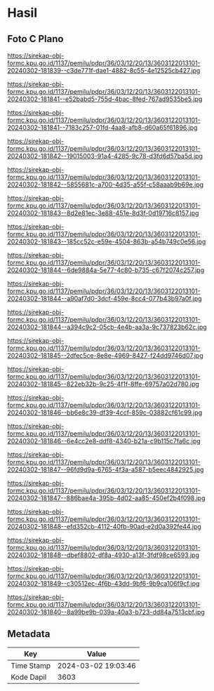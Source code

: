 # Hasil

## Foto C Plano

https://sirekap-obj-formc.kpu.go.id/1137/pemilu/pdpr/36/03/12/20/13/3603122013101-20240302-181839--c3de771f-dae1-4882-8c55-4e12525cb427.jpg

https://sirekap-obj-formc.kpu.go.id/1137/pemilu/pdpr/36/03/12/20/13/3603122013101-20240302-181841--e52babd5-755d-4bac-8fed-767ad9535be5.jpg

https://sirekap-obj-formc.kpu.go.id/1137/pemilu/pdpr/36/03/12/20/13/3603122013101-20240302-181841--7183c257-01fd-4aa8-afb8-d60a65f61896.jpg

https://sirekap-obj-formc.kpu.go.id/1137/pemilu/pdpr/36/03/12/20/13/3603122013101-20240302-181842--19015003-91a4-4285-9c78-d3fd6d57ba5d.jpg

https://sirekap-obj-formc.kpu.go.id/1137/pemilu/pdpr/36/03/12/20/13/3603122013101-20240302-181842--5855681c-a700-4d35-a55f-c58aaab9b69e.jpg

https://sirekap-obj-formc.kpu.go.id/1137/pemilu/pdpr/36/03/12/20/13/3603122013101-20240302-181843--8d2e81ec-3e88-451e-8d3f-0d19716c8157.jpg

https://sirekap-obj-formc.kpu.go.id/1137/pemilu/pdpr/36/03/12/20/13/3603122013101-20240302-181843--185cc52c-e59e-4504-863b-a54b749c0e56.jpg

https://sirekap-obj-formc.kpu.go.id/1137/pemilu/pdpr/36/03/12/20/13/3603122013101-20240302-181844--6de9884a-5e77-4c80-b735-c67f2074c257.jpg

https://sirekap-obj-formc.kpu.go.id/1137/pemilu/pdpr/36/03/12/20/13/3603122013101-20240302-181844--a90af7d0-3dcf-459e-8cc4-077b43b97a0f.jpg

https://sirekap-obj-formc.kpu.go.id/1137/pemilu/pdpr/36/03/12/20/13/3603122013101-20240302-181844--a394c9c2-05cb-4e4b-aa3a-9c737823b62c.jpg

https://sirekap-obj-formc.kpu.go.id/1137/pemilu/pdpr/36/03/12/20/13/3603122013101-20240302-181845--2dfec5ce-8e8e-4969-8427-f24dd9746d07.jpg

https://sirekap-obj-formc.kpu.go.id/1137/pemilu/pdpr/36/03/12/20/13/3603122013101-20240302-181845--822eb32b-9c25-4f1f-8ffe-69757a02d780.jpg

https://sirekap-obj-formc.kpu.go.id/1137/pemilu/pdpr/36/03/12/20/13/3603122013101-20240302-181846--bb6e8c39-df39-4ccf-859c-03882cf61c99.jpg

https://sirekap-obj-formc.kpu.go.id/1137/pemilu/pdpr/36/03/12/20/13/3603122013101-20240302-181846--6e4cc2e8-ddf8-4340-b21a-c9b115c7fa6c.jpg

https://sirekap-obj-formc.kpu.go.id/1137/pemilu/pdpr/36/03/12/20/13/3603122013101-20240302-181847--96fd9d9a-6765-4f3a-a587-b5eec4842925.jpg

https://sirekap-obj-formc.kpu.go.id/1137/pemilu/pdpr/36/03/12/20/13/3603122013101-20240302-181847--886bae4a-395b-4d02-aa85-450ef2b4f098.jpg

https://sirekap-obj-formc.kpu.go.id/1137/pemilu/pdpr/36/03/12/20/13/3603122013101-20240302-181848--efd352cb-4112-40fb-90ad-e2d0a392fe44.jpg

https://sirekap-obj-formc.kpu.go.id/1137/pemilu/pdpr/36/03/12/20/13/3603122013101-20240302-181848--dbef8802-df8a-4930-a13f-3fdf98ce6593.jpg

https://sirekap-obj-formc.kpu.go.id/1137/pemilu/pdpr/36/03/12/20/13/3603122013101-20240302-181849--c30512ec-4f6b-43dd-9bf6-9b9ca106f9cf.jpg

https://sirekap-obj-formc.kpu.go.id/1137/pemilu/pdpr/36/03/12/20/13/3603122013101-20240302-181840--8a99be9b-039a-40a3-b723-dd84a7513cbf.jpg


## Metadata

| Key        | Value               |
| ---------- | ------------------- |
| Time Stamp | 2024-03-02 19:03:46 |
| Kode Dapil | 3603                |



